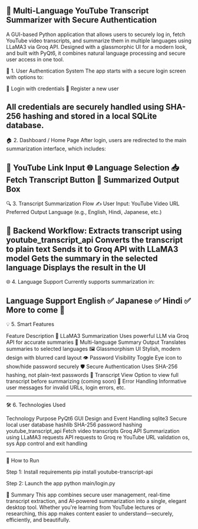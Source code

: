 🔐 Multi-Language YouTube Transcript Summarizer with Secure Authentication
-------------------------------------------------------------------------------------------------------------------

A GUI-based Python application that allows users to securely log in, fetch YouTube video transcripts, and summarize them in multiple languages using LLaMA3 via Groq API. Designed with a glassmorphic UI for a modern look, and built with PyQt6, it combines natural language processing and secure user access in one tool.

👤 1. User Authentication System
The app starts with a secure login screen with options to:

🔐 Login with credentials
📝 Register a new user

All credentials are securely handled using SHA-256 hashing and stored in a local SQLite database.
-------------------------------------------------------------------------------------------------------------------

🏠 2. Dashboard / Home Page
After login, users are redirected to the main summarization interface, which includes:

🎥 YouTube Link Input
🌐 Language Selection
📥 Fetch Transcript Button
📄 Summarized Output Box
-------------------------------------------------------------------------------------------------------------------

🔍 3. Transcript Summarization Flow
✍️ User Input:
YouTube Video URL
Preferred Output Language (e.g., English, Hindi, Japanese, etc.)

🔁 Backend Workflow:
Extracts transcript using youtube_transcript_api
Converts the transcript to plain text
Sends it to Groq API with LLaMA3 model
Gets the summary in the selected language
Displays the result in the UI
-------------------------------------------------------------------------------------------------------------------

🌐 4. Language Support
Currently supports summarization in:

Language	Support
English		✅
Japanese	✅
Hindi		✅
More to come	🚧
-------------------------------------------------------------------------------------------------------------------

💡 5. Smart Features

Feature	Description
🧠 LLaMA3 Summarization	Uses powerful LLM via 	Groq API for accurate summaries
🧾 Multi-language Summary Output		Translates summaries to selected languages
🖼️ Glassmorphism UI				Stylish, modern design with blurred card layout
👁️ Password Visibility Toggle			Eye icon to show/hide password securely
🛡️ Secure Authentication			Uses SHA-256 hashing, not plain-text passwords
📄 Transcript View				Option to view full transcript before summarizing (coming soon)
💬 Error Handling				Informative user messages for invalid URLs, login errors, etc.

------------------------------------------------------------------------------------------------------------------

🛠️ 6. Technologies Used

Technology		Purpose
PyQt6	        	GUI Design and Event Handling
sqlite3 		Secure local user database
hashlib 		SHA-256 password hashing
youtube_transcript_api	Fetch video transcripts
Groq API		Summarization using LLaMA3
requests		API requests to Groq
re			YouTube URL validation
os, sys	 		App control and exit handling


-------------------------------------------------------------------------------------------------------------------

🚀 How to Run

Step 1: Install requirements
pip install youtube-transcript-api


Step 2: Launch the app
python main/login.py

📌 Summary
This app combines secure user management, real-time transcript extraction, and AI-powered summarization into a single, elegant desktop tool. Whether you're learning from YouTube lectures or researching, this app makes content easier to understand—securely, efficiently, and beautifully.
